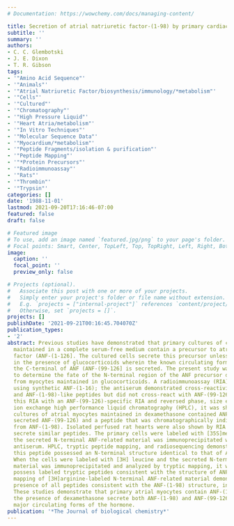 ```yaml
---
# Documentation: https://wowchemy.com/docs/managing-content/

title: Secretion of atrial natriuretic factor-(1-98) by primary cardiac myocytes.
subtitle: ''
summary: ''
authors:
- C. C. Glembotski
- J. E. Dixon
- T. R. Gibson
tags:
- '"Amino Acid Sequence"'
- '"Animals"'
- '"Atrial Natriuretic Factor/biosynthesis/immunology/*metabolism"'
- '"Cells"'
- '"Cultured"'
- '"Chromatography"'
- '"High Pressure Liquid"'
- '"Heart Atria/metabolism"'
- '"In Vitro Techniques"'
- '"Molecular Sequence Data"'
- '"Myocardium/*metabolism"'
- '"Peptide Fragments/isolation & purification"'
- '"Peptide Mapping"'
- '"*Protein Precursors"'
- '"Radioimmunoassay"'
- '"Rats"'
- '"Thrombin"'
- '"Trypsin"'
categories: []
date: '1988-11-01'
lastmod: 2021-09-20T17:16:46-07:00
featured: false
draft: false

# Featured image
# To use, add an image named `featured.jpg/png` to your page's folder.
# Focal points: Smart, Center, TopLeft, Top, TopRight, Left, Right, BottomLeft, Bottom, BottomRight.
image:
  caption: ''
  focal_point: ''
  preview_only: false

# Projects (optional).
#   Associate this post with one or more of your projects.
#   Simply enter your project's folder or file name without extension.
#   E.g. `projects = ["internal-project"]` references `content/project/deep-learning/index.md`.
#   Otherwise, set `projects = []`.
projects: []
publishDate: '2021-09-21T00:16:45.704070Z'
publication_types:
- '2'
abstract: Previous studies have demonstrated that primary cultures of cardiac myocytes
  maintained in a complete serum-free medium contain a precursor to atrial natriuretic
  factor (ANF-(1-126]. The cultured cells secrete this precursor unless maintained
  in the presence of glucocorticoids wherein the known circulating form derived from
  the C-terminal of ANF (ANF-(99-126] is secreted. The present study was designed
  to determine the fate of the N-terminal region of the ANF precursor during secretion
  from myocytes maintained in glucocorticoids. A radioimmunoassay (RIA) was developed
  using synthetic ANF-(1-16); the antiserum demonstrated cross-reactivity toward ANF-(1-126)
  and ANF-(1-98)-like peptides but did not cross-react with ANF-(99-126). Coupling
  this RIA with an ANF-(99-126)-specific RIA and reversed phase, size exclusion, and
  ion exchange high performance liquid chromatography (HPLC), it was shown that primary
  cultures of atrial myocytes maintained in dexamethasone contained ANF-(1-126) and
  secreted ANF-(99-126) and a peptide that was chromatographically indistinguishable
  from ANF-(1-98). Isolated perfused rat hearts were also shown by RIA and HPLC to
  secrete similar peptides. The primary cells were labeled with [35S]methionine, and
  the secreted N-terminal ANF-related material was immunoprecipitated with the ANF-(1-16)
  antiserum. HPLC, tryptic peptide mapping, and radiosequencing demonstrated that
  this peptide possessed an N-terminal structure identical to that of ANF-(1-126).
  When the cells were labeled with [3H] leucine and the secreted N-terminal ANF-related
  material was immunoprecipitated and analyzed by tryptic mapping, it was shown to
  possess labeled tryptic peptides consistent with the structure of ANF-(1-98). Tryptic
  mapping of [3H]arginine-labeled N-terminal ANF-related material demonstrated the
  presence of all peptides consistent with the ANF-(1-98) structure, including ANF-(92-98).
  These studies demonstrate that primary atrial myocytes contain ANF-(1-126) and in
  the presence of dexamethasone secrete both ANF-(1-98) and ANF-(99-126), the two
  major circulating forms of the hormone.
publication: '*The Journal of biological chemistry*'
---
```

